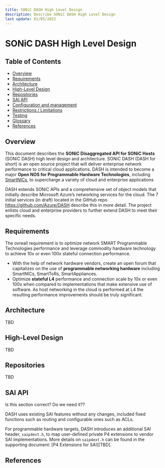 ```yaml
---
title: SONiC DASH High Level Design
description: Describe SONiC DASH High Level Design
last update: 01/05/2022
---
```


# SONiC DASH High Level Design

## Table of Contents

- [Overview](#overview)
- [Requirements](#requirements)
- [Architecture](#architecture)
- [High-Level Design](#high-level-design)
- [Repositories](#repositories)
- [SAI API](#sai-api)
- [Configuration and management](#configuration-and-management)
- [Restrictions / Limitations](#restrictions--limitations)
- [Testing](../test)
- [Glossary](https://github.com/Azure/DASH/wiki/Glossary)
- [References](#supplementary-documents)


## Overview 

This document describes the **SONiC Disaggregated API for SONiC Hosts** (SONiC DASH) high level design and architecture. SONiC DASH (DASH for short) is an open source project that will deliver enterprise network performance to critical cloud applications. DASH is intended to become a major **Open NOS for Programmable Hardware Technologies**, including [SmartNICs](https://blogs.nvidia.com/blog/2021/10/29/what-is-a-smartnic/), to supercharge a variety of cloud and enterprise applications

DASH extends SONiC APIs and a comprehensive set of object models that initially describe Microsoft Azure’s networking services for the cloud. The 7 initial services (in draft) located in the GitHub repo https://github.com/Azure/DASH describe this in more detail. The project enlists cloud and enterprise providers to further extend DASH to meet their specific needs.


## Requirements

The ovreall requirement is to optimize network SMART Programmable Technologies performance and leverage commodity hardware technology to achieve 10x or even 100x stateful connection performance.
- With the help of network hardware vendors, create an open forum that capitalizes on the use of **programmable networking hardware** including SmartNICs, SmartToRs, SmartAppliances. 
- Optimize **stateful L4** performance and connection scale by 10x or even 100x when compared to implementations that make extensive use of software. As host networking in the cloud is performed at L4 the resulting performance improvements should be truly significant.


## Architecture

TBD

## High-Level Design

TBD

## Repositories

TBD

## SAI API

<sapn style="font-clor:red">Is this section correct? Do we need it??</span>

DASH uses existing SAI features without any changes, included fixed functions such as routing and configurable ones such as ACLs.

For programmable hardware targets, DASH introduces an additional SAI header, `saip4ext.h`, to map user-defined private P4 extensions to vendor SAI implementations. More details on `saip4ext.h` can be found in the supporting document: [P4 Extensions for SAI][TBD].

## References

